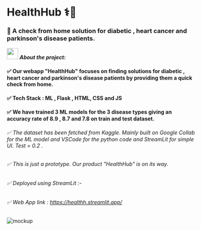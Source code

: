 # HealthHub ⚕️💊

### 🚀  A check from home solution for diabetic , heart cancer and parkinson's disease patients.
<img src="https://media.giphy.com/media/ObNTw8Uzwy6KQ/giphy.gif" width="30px">&nbsp;*****About the project:*****

#### ✅ Our webapp "HealthHub" focuses on finding solutions for diabetic , heart cancer and parkinson's disease patients by providing them a quick check from home.
#### ✅ Tech Stack : ML , Flask , HTML, CSS and JS
#### ✅ We have trained 3 ML models for the 3 disease types giving an accuracy rate of 8.9 , 8.7 and 7.8 on train and test dataset.

###### ✅ The dataset has been fetched from Kaggle. Mainly built on Google Collab for the ML model and VSCode for the python code and StreamLit for simple UI. Test = 0.2 .
###### ✅ This is just a prototype. Our product "HealthHub" is on its way. 

###### ✅ Deployed using StreamLit :-

###### ✅ Web App link : https://healthh.streamlit.app/
![mockup](https://user-images.githubusercontent.com/89868832/211177157-7e6df758-bd52-4f30-a4b4-cc224d3c3a4e.jpg)
